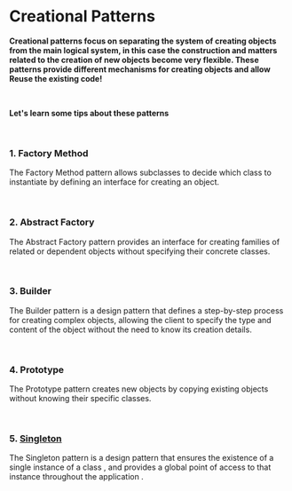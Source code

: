 

# Creational Patterns


**Creational patterns focus on separating the system of creating objects from the main logical system, in this case the construction and matters related to the creation of new objects become very flexible. These patterns provide different mechanisms for creating objects and allow Reuse the existing code!**

<br/>

**Let's learn some tips about these patterns**

<br/>

###  1. Factory Method


The Factory Method pattern
allows subclasses to decide
which class to instantiate by
defining an interface for creating
an object.

<br/>

###  2. Abstract Factory

The Abstract Factory pattern
provides an interface for creating
families of related or dependent
objects without specifying their
concrete classes.

<br/>

###  3. Builder


The Builder pattern is a
design pattern that defines a
step-by-step process for creating
complex objects, allowing the
client to specify the type and
content of the object without the
need to know its creation details.

<br/>

###  4. Prototype


The Prototype pattern creates
new objects by copying existing
objects without knowing their
specific classes.

<br/>

###  5. [Singleton](https://github.com/Syaw0/Design-Patterns/tree/master/src/Creational_Patterns/Singleton)

The Singleton pattern is a design pattern that ensures the existence of a single instance of a class , and provides a global point of access to that instance throughout the application .

<br/>


